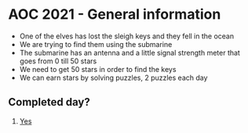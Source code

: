 # AOC 2021 - General information

- One of the elves has lost the sleigh keys and they fell in the ocean
- We are trying to find them using the submarine
- The submarine has an antenna and a little signal strength meter that goes from 0 till 50 stars
- We need to get 50 stars in order to find the keys
- We can earn stars by solving puzzles, 2 puzzles each day

## Completed day?

1. [Yes](day1/)
